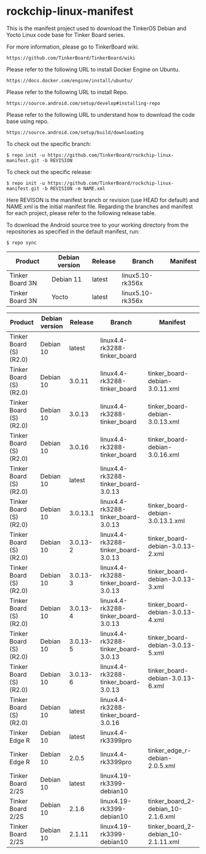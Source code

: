 # rockchip-linux-manifest

This is the manifest project used to download the TinkerOS Debian and Yocto Linux code base for Tinker Board series.

For more information, please go to TinkerBoard wiki.

    https://github.com/TinkerBoard/TinkerBoard/wiki

Please refer to the following URL to install Docker Engine on Ubuntu.

    https://docs.docker.com/engine/install/ubuntu/

Please refer to the following URL to install Repo. 

    https://source.android.com/setup/develop#installing-repo

Please refer to the following URL to understand how to download the code base using repo.

    https://source.android.com/setup/build/downloading

To check out the specific branch:

    $ repo init -u https://github.com/TinkerBoard/rockchip-linux-manifest.git -b REVISION

To check out the specific release:

    $ repo init -u https://github.com/TinkerBoard/rockchip-linux-manifest.git -b REVISION -m NAME.xml

Here REVISON is the manifest branch or revision (use HEAD for default) and NAME.xml is the initial manifest file. Regarding the branches and manifest for each project, please refer to the following release table.

To download the Android source tree to your working directory from the repositories as specified in the default manifest, run:

    $ repo sync

|Product|Debian version|Release|Branch|Manifest|
|-|-|-|-|-|
|Tinker Board 3N|Debian 11|latest|linux5.10-rk356x|
|Tinker Board 3N|Yocto|latest|linux5.10-rk356x|


|Product|Debian version|Release|Branch|Manifest|
|-|-|-|-|-|
|Tinker Board (S) (R2.0)|Debian 10|latest|linux4.4-rk3288-tinker_board|
|Tinker Board (S) (R2.0)|Debian 10|3.0.11|linux4.4-rk3288-tinker_board|tinker_board-debian-3.0.11.xml|
|Tinker Board (S) (R2.0)|Debian 10|3.0.13|linux4.4-rk3288-tinker_board|tinker_board-debian-3.0.13.xml|
|Tinker Board (S) (R2.0)|Debian 10|3.0.16|linux4.4-rk3288-tinker_board|tinker_board-debian-3.0.16.xml|
|Tinker Board (S) (R2.0)|Debian 10|latest|linux4.4-rk3288-tinker_board-3.0.13|
|Tinker Board (S) (R2.0)|Debian 10|3.0.13.1|linux4.4-rk3288-tinker_board-3.0.13|tinker_board-debian-3.0.13.1.xml|
|Tinker Board (S) (R2.0)|Debian 10|3.0.13-2|linux4.4-rk3288-tinker_board-3.0.13|tinker_board-debian-3.0.13-2.xml|
|Tinker Board (S) (R2.0)|Debian 10|3.0.13-3|linux4.4-rk3288-tinker_board-3.0.13|tinker_board-debian-3.0.13-3.xml|
|Tinker Board (S) (R2.0)|Debian 10|3.0.13-4|linux4.4-rk3288-tinker_board-3.0.13|tinker_board-debian-3.0.13-4.xml|
|Tinker Board (S) (R2.0)|Debian 10|3.0.13-5|linux4.4-rk3288-tinker_board-3.0.13|tinker_board-debian-3.0.13-5.xml|
|Tinker Board (S) (R2.0)|Debian 10|3.0.13-6|linux4.4-rk3288-tinker_board-3.0.13|tinker_board-debian-3.0.13-6.xml|
|Tinker Board (S) (R2.0)|Debian 10|latest|linux4.4-rk3288-tinker_board-3.0.16|
|Tinker Edge R|Debian 10|latest|linux4.4-rk3399pro|
|Tinker Edge R|Debian 10|2.0.5|linux4.4-rk3399pro|tinker_edge_r-debian-2.0.5.xml|
|Tinker Board 2/2S|Debian 10|latest|linux4.19-rk3399-debian10|
|Tinker Board 2/2S|Debian 10|2.1.6|linux4.19-rk3399-debian10|tinker_board_2-debian_10-2.1.6.xml|
|Tinker Board 2/2S|Debian 10|2.1.11|linux4.19-rk3399-debian10|tinker_board_2-debian_10-2.1.11.xml|
